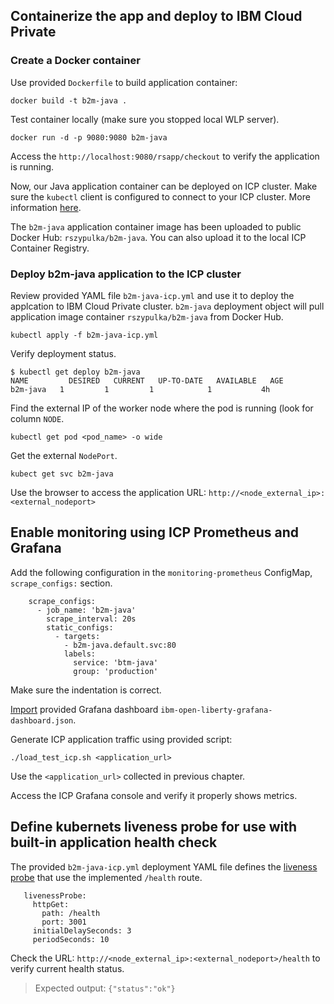 ## Containerize the app and deploy to IBM Cloud Private

### Create a Docker container

Use provided `Dockerfile` to build application container:

```
docker build -t b2m-java .
```

Test container locally (make sure you stopped local WLP server).

```
docker run -d -p 9080:9080 b2m-java
```
Access the `http://localhost:9080/rsapp/checkout` to verify the application is running.


Now, our Java application container can be deployed on ICP cluster. Make sure the `kubectl` client is configured to connect to your ICP cluster. More information [here](https://www.ibm.com/support/knowledgecenter/SSBS6K_3.1.1/manage_cluster/install_kubectl.html).

The `b2m-java` application container image has been uploaded to public Docker Hub: `rszypulka/b2m-java`. You can also upload it to the local ICP Container Registry.

### Deploy b2m-java application to the ICP cluster

Review provided YAML file `b2m-java-icp.yml` and use it to deploy the applcation to IBM Cloud Private cluster. `b2m-java` deployment object will pull application image container `rszypulka/b2m-java` from Docker Hub.

```
kubectl apply -f b2m-java-icp.yml
```

Verify deployment status.

```
$ kubectl get deploy b2m-java
NAME         DESIRED   CURRENT   UP-TO-DATE   AVAILABLE   AGE
b2m-java   1         1         1            1           4h
```

Find the external IP of the worker node where the pod is running (look for column `NODE`.

```
kubectl get pod <pod_name> -o wide
```

Get the external `NodePort`.

```
kubect get svc b2m-java
```

Use the browser to access the application URL: `http://<node_external_ip>:<external_nodeport>` 



## Enable monitoring using ICP Prometheus and Grafana

Add the following configuration in the `monitoring-prometheus` ConfigMap, `scrape_configs:` section.

```
    scrape_configs:
      - job_name: 'b2m-java'
        scrape_interval: 20s
        static_configs:
          - targets:
            - b2m-java.default.svc:80
            labels:
              service: 'btm-java'
              group: 'production'
```
Make sure the indentation is correct.

[Import](http://docs.grafana.org/reference/export_import/) provided Grafana dashboard `ibm-open-liberty-grafana-dashboard.json`.

Generate ICP application traffic using provided script:

```
./load_test_icp.sh <application_url>
```
Use the `<application_url>` collected in previous chapter.

Access the ICP Grafana console and verify it properly shows metrics.


## Define kubernets liveness probe for use with built-in application health check

The provided `b2m-java-icp.yml` deployment YAML file defines the [liveness probe](https://kubernetes.io/docs/tasks/configure-pod-container/configure-liveness-readiness-probes/#define-a-liveness-http-request) that use the implemented `/health` route.

```
   livenessProbe:
     httpGet:
       path: /health
       port: 3001
     initialDelaySeconds: 3
     periodSeconds: 10
```
Check the URL: `http://<node_external_ip>:<external_nodeport>/health` to verify current health status.

>Expected output: `{"status":"ok"}`


